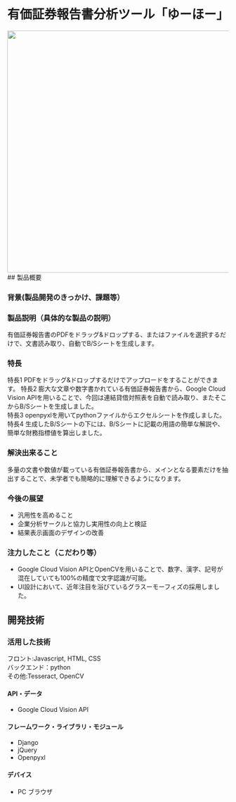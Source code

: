 # 有価証券報告書分析ツール「ゆーほー」

<img src="https://jphacks.com/wp-content/uploads/2021/07/JPHACKS2021_ogp.jpg" width="550px">
## 製品概要

### 背景(製品開発のきっかけ、課題等）

### 製品説明（具体的な製品の説明）
有価証券報告書のPDFをドラッグ&ドロップする、またはファイルを選択するだけで、文書読み取り、自動でB/Sシートを生成します。
### 特長
特長1 PDFをドラッグ&ドロップするだけでアップロードをすることができます。
特長2 膨大な文章や数字書かれている有価証券報告書から、Google Cloud Vision APIを用いることで、今回は連結貸借対照表を自動で読み取り、またそこからB/Sシートを生成しました。<br>
特長3 openpyxlを用いてpythonファイルからエクセルシートを作成しました。<br>
特長4 生成したB/Sシートの下には、B/Sシートに記載の用語の簡単な解説や、簡単な財務指標値を算出しました。

### 解決出来ること
多量の文書や数値が載っている有価証券報告書から、メインとなる要素だけを抽出することで、未学者でも簡略的に理解できるようになります。
### 今後の展望
* 汎用性を高めること
* 企業分析サークルと協力し実用性の向上と検証
* 結果表示画面のデザインの改善

### 注力したこと（こだわり等）
* Google Cloud Vision APIとOpenCVを用いることで、数字、漢字、記号が混在していても100%の精度で文字認識が可能。
* UI設計において、近年注目を浴びているグラスーモーフィズの採用しました。

## 開発技術
### 活用した技術
フロント:Javascript, HTML, CSS<br>
バックエンド：python<br>
その他:Tesseract, OpenCV<br>
#### API・データ
* Google Cloud Vision API

#### フレームワーク・ライブラリ・モジュール
* Django
* jQuery
* Openpyxl

#### デバイス
* PC ブラウザ


